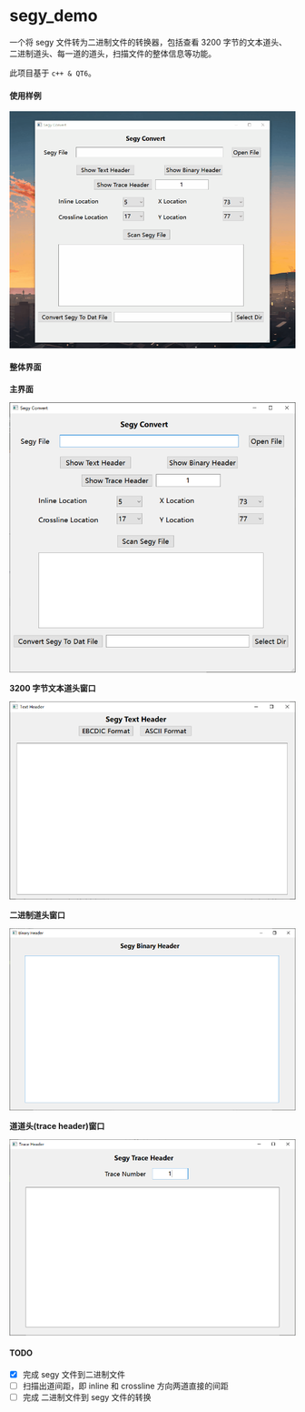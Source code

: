 # segy_demo

一个将 segy 文件转为二进制文件的转换器，包括查看 3200 字节的文本道头、
二进制道头、每一道的道头，扫描文件的整体信息等功能。

此项目基于 `c++ & QT6`。

#### 使用样例

![gif](png/gif01.gif)

#### 整体界面

**主界面**

![mainwindow](png/mainwindow.png)

**3200 字节文本道头窗口**

![textwindow](png/textwindow.png)

**二进制道头窗口**

![binarywindow](png/binarywindow.png)

**道道头(trace header)窗口**

![tracewindow](png/tracewindow.png)


#### TODO

 - [x] 完成 segy 文件到二进制文件
 - [ ] 扫描出道间距，即 inline 和 crossline 方向两道直接的间距
 - [ ] 完成 二进制文件到 segy 文件的转换